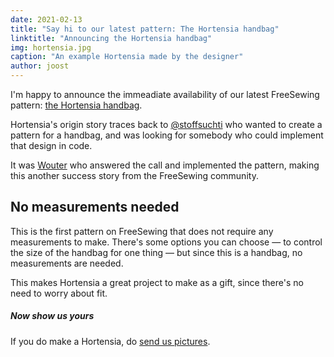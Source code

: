 ```yaml
---
date: 2021-02-13
title: "Say hi to our latest pattern: The Hortensia handbag"
linktitle: "Announcing the Hortensia handbag"
img: hortensia.jpg
caption: "An example Hortensia made by the designer"
author: joost
---
```


I'm happy to announce the immeadiate availability of our latest FreeSewing pattern: [the Hortensia handbag](/designs/hortensia/).

Hortensia's origin story traces back to [@stoffsuchti](https://twitter.com/stoffsuchti) who wanted
to create a pattern for a handbag, and was looking for somebody who could implement that design in code.

It was [Wouter](https://github.com/woutervdub) who answered the call and implemented the pattern,
making this another success story from the FreeSewing community.

## No measurements needed

This is the first pattern on FreeSewing that does not require any measurements to make.
There's some options you can choose — to control the size of the handbag for one thing — but 
since this is a handbag, no measurements are needed.

This makes Hortensia a great project to make as a gift, since there's no need to worry about fit.

<Tip>

##### Now show us yours

If you do make a Hortensia, do [send us pictures](https://chat.freesewing.org/).

</Tip>
